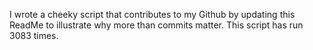 I wrote a cheeky script that contributes to my Github by updating this ReadMe to illustrate why more than commits matter. This script has run 3083 times.